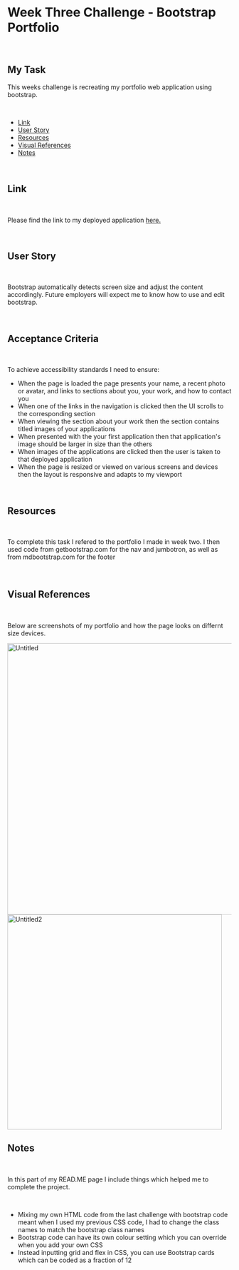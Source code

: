 # <h1>Week Three Challenge - Bootstrap Portfolio</h1>
  <br/>
 <h2>My Task</h2> 
   <p>This weeks challenge is recreating my portfolio web application using bootstrap.</p>
  
 <br/>
  <ul>
    <li><a href="https://github.com/tyrkgithub/bootstrap-portfolio/blob/main/README.md#link">Link</a></li>
    <li><a href="https://github.com/tyrkgithub/bootstrap-portfolio/blob/main/README.md#acceptance-criteria">User Story</a></li>
    <li><a href="https://github.com/tyrkgithub/bootstrap-portfolio/blob/main/README.md#resources">Resources</a></li>
    <li><a href="https://github.com/tyrkgithub/bootstrap-portfolio/blob/main/README.md#visual-references">Visual References</a></li>
    <li><a href="https://github.com/tyrkgithub/bootstrap-portfolio/blob/main/README.md#notes">Notes</a></li>
  
  </ul>
  <br/>
  
 <h2>Link</h2>
  
  <br/>
  
  <p> Please find the link to my deployed application <a href="https://tyrkgithub.github.io/bootstrap-portfolio">here.</a> </p>
  
  <br/>
  
 <h2>User Story</h2>
  
  <br/>
  
  <p>Bootstrap automatically detects screen size and adjust the content accordingly. Future employers will expect me to know how to use and edit bootstrap.<br/>
  </p>
  
  <br/>
  
<h2>Acceptance Criteria</h2>

  <br/>
  
  <p>To achieve accessibility standards I need to ensure:</p>
  
  <ul>
    <li>When the page is loaded the page presents your name, a recent photo or avatar, and links to sections about you, your work, and how to contact you</li>
    <li>When one of the links in the navigation is clicked then the UI scrolls to the corresponding section</li>
    <li>When viewing the section about your work then the section contains titled images of your applications</li>
    <li>When presented with the your first application then that application's image should be larger in size than the others</li>
    <li>When images of the applications are clicked then the user is taken to that deployed application</li>
    <li>When the page is resized or viewed on various screens and devices then the layout is responsive and adapts to my viewport</li>
  </ul>
  
  <br/>

<h2>Resources</h2>

  <br/>
 
  <p>To complete this task I refered to the portfolio I made in week two. I then used code from getbootstrap.com for the nav and jumbotron, as well as from mdbootstrap.com for the footer<br/>
 <br/>
  
  <br/>

 <h2>Visual References</h2>
 
  <br/>

  <p>Below are screenshots of my portfolio and how the page looks on differnt size devices.</p>
<img width="608" alt="Untitled" src="https://user-images.githubusercontent.com/118772733/221566871-98a3b8a2-9e70-4d71-81c0-9000b4ccfcd0.png">
<br/>
<img width="482" alt="Untitled2" src="https://user-images.githubusercontent.com/118772733/221567144-bf69a247-d2c3-49da-aee3-8221fc560720.png">



  <br/>
   
 <h2>Notes</h2>


  <br/>
  
  <p>In this part of my READ.ME page I include things which helped me to complete the project.</p>
  
  <br/>
  
  <ul>
   <li>Mixing my own HTML code from the last challenge with bootstrap code meant when I used my previous CSS code, I had to change the class names to match the bootstrap class names</li>
   <li>Bootstrap code can have its own colour setting which you can override when you add your own CSS</li>
   <li>Instead inputting grid and flex in CSS, you can use Bootstrap cards which can be coded as a fraction of 12</li>

